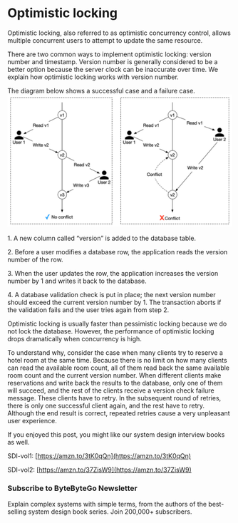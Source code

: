 # Optimistic locking
Optimistic locking, also referred to as optimistic concurrency control, allows multiple concurrent users to attempt to update the same resource. 

There are two common ways to implement optimistic locking: version number and timestamp. Version number is generally considered to be a better option because the server clock can be inaccurate over time. We explain how optimistic locking works with version number.

The diagram below shows a successful case and a failure case.
![](2.png)


1\. A new column called “version” is added to the database table.

2\. Before a user modifies a database row, the application reads the version number of the row.

3\. When the user updates the row, the application increases the version number by 1 and writes it back to the database.

4\. A database validation check is put in place; the next version number should exceed the current version number by 1. The transaction aborts if the validation fails and the user tries again from step 2.

Optimistic locking is usually faster than pessimistic locking because we do not lock the database. However, the performance of optimistic locking drops dramatically when concurrency is high.

To understand why, consider the case when many clients try to reserve a hotel room at the same time. Because there is no limit on how many clients can read the available room count, all of them read back the same available room count and the current version number. When different clients make reservations and write back the results to the database, only one of them will succeed, and the rest of the clients receive a version check failure message. These clients have to retry. In the subsequent round of retries, there is only one successful client again, and the rest have to retry. Although the end result is correct, repeated retries cause a very unpleasant user experience.

If you enjoyed this post, you might like our system design interview books as well.

SDI-vol1: [https://amzn.to/3tK0qQn](https://amzn.to/3tK0qQn)

SDI-vol2: [https://amzn.to/37ZisW9](https://amzn.to/37ZisW9)

### Subscribe to **ByteByteGo Newsletter**

Explain complex systems with simple terms, from the authors of the best-selling system design book series. Join 200,000+ subscribers.